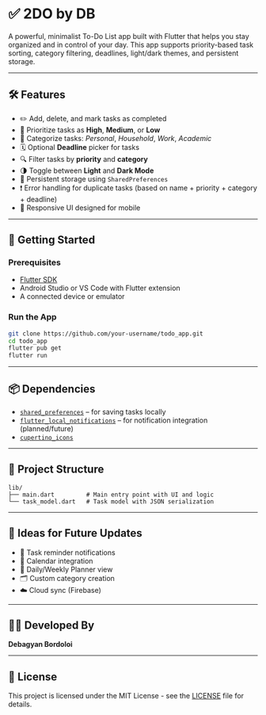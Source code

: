 # ✅ 2DO by DB

A powerful, minimalist To-Do List app built with Flutter that helps you stay organized and in control of your day. This app supports priority-based task sorting, category filtering, deadlines, light/dark themes, and persistent storage.

---

## 🛠 Features

- ✏️ Add, delete, and mark tasks as completed  
- 🎯 Prioritize tasks as **High**, **Medium**, or **Low**  
- 📁 Categorize tasks: *Personal*, *Household*, *Work*, *Academic*  
- 🗓️ Optional **Deadline** picker for tasks  
- 🔍 Filter tasks by **priority** and **category**  
- 🌗 Toggle between **Light** and **Dark Mode**  
- 💾 Persistent storage using `SharedPreferences`  
- ❗ Error handling for duplicate tasks (based on name + priority + category + deadline)  
- 📱 Responsive UI designed for mobile  

---


## 🚀 Getting Started

### Prerequisites

- [Flutter SDK](https://docs.flutter.dev/get-started/install)
- Android Studio or VS Code with Flutter extension
- A connected device or emulator

### Run the App

```bash
git clone https://github.com/your-username/todo_app.git
cd todo_app
flutter pub get
flutter run
```

---

## 📦 Dependencies

- [`shared_preferences`](https://pub.dev/packages/shared_preferences) – for saving tasks locally  
- [`flutter_local_notifications`](https://pub.dev/packages/flutter_local_notifications) – for notification integration (planned/future)  
- [`cupertino_icons`](https://pub.dev/packages/cupertino_icons)  

---

## 📁 Project Structure

```
lib/
├── main.dart         # Main entry point with UI and logic
└── task_model.dart   # Task model with JSON serialization
```

---

## 🧠 Ideas for Future Updates

- 🔔 Task reminder notifications  
- 📅 Calendar integration  
- 🧭 Daily/Weekly Planner view  
- 🗂️ Custom category creation  
- ☁️ Cloud sync (Firebase)  

---

## 👨‍💻 Developed By

**Debagyan Bordoloi**

---

## 📃 License

This project is licensed under the MIT License - see the [LICENSE](LICENSE) file for details.
